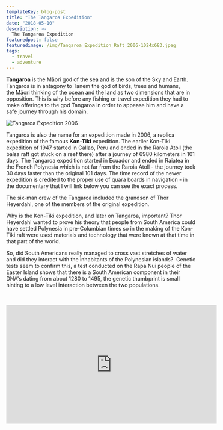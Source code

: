 ```yaml
---
templateKey: blog-post
title: "The Tangaroa Expedition"
date: "2018-05-10"
description: >-
  The Tangaroa Expedition
featuredpost: false
featuredimage: /img/Tangaroa_Expedition_Raft_2006-1024x683.jpeg
tags:
  - travel
  - adventure
---
```


**Tangaroa** is the Māori god of the sea and is the son of the Sky and Earth. Tangaroa is in antagony to Tānem the god of birds, trees and humans, the Māori thinking of the ocean and the land as two dimensions that are in opposition. This is why before any fishing or travel expedition they had to make offerings to the god Tangaroa in order to appease him and have a safe journey through his domain.

![Tangaroa Expedition 2006](https://stefantesoi.com/wp-content/uploads/2018/05/Tangaroa_Expedition_Raft_2006-1024x683.jpeg)

Tangaroa is also the name for an expedition made in 2006, a replica expedition of the famous **Kon-Tiki** expedition. The earlier Kon-Tiki expedition of 1947 started in Callao, Peru and ended in the Raroia Atoll (the balsa raft got stuck on a reef there) after a journey of 6980 kilometers in 101 days. The Tangaroa expedition started in Ecuador and ended in Raiatea in the French Polynesia which is not far from the Raroia Atoll - the journey took 30 days faster than the original 101 days. The time record of the newer expedition is credited to the proper use of quara boards in navigation - in the documentary that I will link below you can see the exact process.

The six-man crew of the Tangaroa included the grandson of Thor Heyerdahl, one of the members of the original expedition.

Why is the Kon-Tiki expedition, and later on Tangaroa, important? Thor Heyerdahl wanted to prove his theory that people from South America could have settled Polynesia in pre-Columbian times so in the making of the Kon-Tiki raft were used materials and technology that were known at that time in that part of the world.

So, did South Americans really managed to cross vast stretches of water and did they interact with the inhabitants of the Polynesian islands?  Genetic tests seem to confirm this, a test conducted on the Rapa Nui people of the Easter Island shows that there is a South American component in their DNA's dating from about 1280 to 1495, the genetic thumbprint is small hinting to a low level interaction between the two populations.

 

<iframe src="https://www.youtube.com/embed/29waAjmbO2w" width="560" height="315" frameborder="0" allowfullscreen="allowfullscreen"></iframe>
